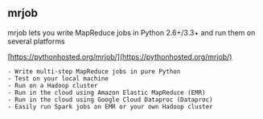 
## mrjob
mrjob lets you write MapReduce jobs in Python 2.6+/3.3+ and run them on several platforms

[https://pythonhosted.org/mrjob/](https://pythonhosted.org/mrjob/)

    - Write multi-step MapReduce jobs in pure Python
    - Test on your local machine
    - Run on a Hadoop cluster
    - Run in the cloud using Amazon Elastic MapReduce (EMR)
    - Run in the cloud using Google Cloud Dataproc (Dataproc)
    - Easily run Spark jobs on EMR or your own Hadoop cluster